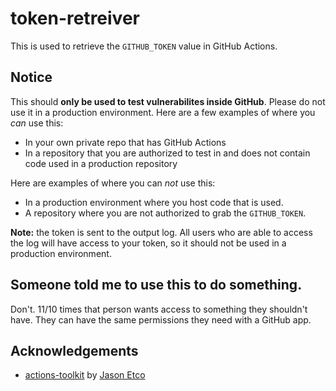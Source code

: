 # token-retreiver

This is used to retrieve the `GITHUB_TOKEN` value in GitHub Actions.

## Notice

This should **only be used to test vulnerabilites inside GitHub**. Please do not use it in a production environment. Here are a few examples of where you *can* use this:

* In your own private repo that has GitHub Actions
* In a repository that you are authorized to test in and does not contain code used in a production repository

Here are examples of where you can *not* use this:

* In a production environment where you host code that is used.
* A repository where you are not authorized to grab the `GITHUB_TOKEN`.

**Note:** the token is sent to the output log. All users who are able to access the log will have access to your token, so it should not be used in a production environment.

## Someone told me to use this to do something.

Don't. 11/10 times that person wants access to something they shouldn't have. They can have the same permissions they need with a GitHub app.

## Acknowledgements

- [actions-toolkit](https://github.com/JasonEtco/actions-toolkit) by [Jason Etco](https://github.com/JasonEtco)